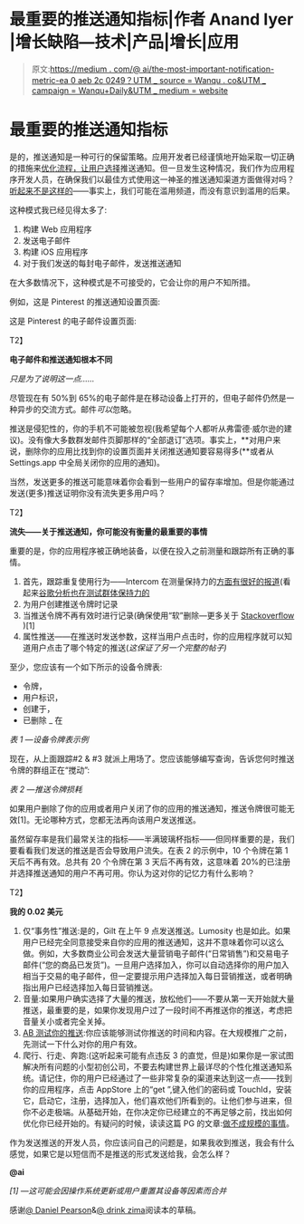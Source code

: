 # 最重要的推送通知指标|作者 Anand Iyer |增长缺陷—技术|产品|增长|应用

> 原文:[https://medium . com/@ ai/the-most-important-notification-metric-ea 0 aeb 2c 0249？UTM _ source = Wanqu . co&UTM _ campaign = Wanqu+Daily&UTM _ medium = website](https://medium.com/@ai/the-most-important-push-notification-metric-ea0aeb2c0249?utm_source=wanqu.co&utm_campaign=Wanqu+Daily&utm_medium=website)

# 最重要的推送通知指标

是的，推送通知是一种可行的保留策略。应用开发者已经谨慎地开始采取一切正确的措施来[优化流程，让用户选择](http://techcrunch.com/2014/04/04/the-right-way-to-ask-users-for-ios-permissions/)推送通知。但一旦发生这种情况，我们作为应用程序开发人员，在确保我们以最佳方式使用这一神圣的推送通知渠道方面做得对吗？[听起来不是这样的](http://techcrunch.com/2012/08/19/app-developers-stop-abusing-push/)——事实上，我们可能在滥用频道，而没有意识到滥用的后果。

这种模式我已经见得太多了:

1.  构建 Web 应用程序
2.  发送电子邮件
3.  构建 iOS 应用程序
4.  对于我们发送的每封电子邮件，发送推送通知

在大多数情况下，这种模式是不可接受的，它会让你的用户不知所措。

例如，这是 Pinterest 的推送通知设置页面:



这是 Pinterest 的电子邮件设置页面:



T2】

**电子邮件和推送通知根本不同**

*只是为了说明这一点……*

尽管现在有 50%到 65%的电子邮件是在移动设备上打开的，但电子邮件仍然是一种异步的交流方式。邮件*可以*忽略。

推送是侵犯性的，你的手机不可能被忽视(我希望每个人都听从弗雷德·威尔逊的建议)。没有像大多数群发邮件页脚那样的“全部退订”选项。事实上，**对用户来说，删除你的应用比找到你的设置页面并关闭推送通知要容易得多(**或者从 Settings.app 中全局关闭你的应用的通知)。

当然，发送更多的推送可能意味着你会看到一些用户的留存率增加。但是你能通过发送(更多)推送证明你没有流失更多用户吗？

T2】

**流失——关于推送通知，你可能没有衡量的最重要的事情**

重要的是，你的应用程序被正确地装备，以便在投入之前测量和跟踪所有正确的事情。

1.  首先，跟踪重复使用行为——Intercom 在测量保持力的[方面有很好的报道](http://blog.intercom.io/retention-cohorts-and-visualisations/)(看起来[谷歌分析也在测试群体保持力的](http://www.amazeemetrics.com/en/blog/google-analytics-testing-new-user-behavior-features)
2.  为用户创建推送令牌时记录
3.  当推送令牌不再有效时进行记录(确保使用“软”删除—更多关于 [Stackoverflow](http://stackoverflow.com/questions/378331/physical-vs-logical-soft-delete-of-database-record) )[1]
4.  属性推送——在推送时发送参数，这样当用户点击时，你的应用程序就可以知道用户点击了哪个特定的推送(*这保证了另一个完整的帖子)*

至少，您应该有一个如下所示的设备令牌表:

*   令牌，
*   用户标识，
*   创建于，
*   已删除 _ 在

*表 1 —设备令牌表示例*

现在，从上面跟踪#2 & #3 就派上用场了。您应该能够编写查询，告诉您何时推送令牌的群组正在“搅动”:



*表 2 —推送令牌损耗*

如果用户删除了你的应用或者用户关闭了你的应用的推送通知，推送令牌很可能无效[1]。无论哪种方式，您都无法再向该用户发送推送。

虽然留存率是我们最常关注的指标——半满玻璃杯指标——但同样重要的是，我们要看看我们发送的推送是否会导致用户流失。在表 2 的示例中，10 个令牌在第 1 天后不再有效。总共有 20 个令牌在第 3 天后不再有效，这意味着 20%的已注册并选择推送通知的用户不再可用。你认为这对你的记忆力有什么影响？



T2】

**我的 0.02 美元**

1.  仅“事务性”推送:是的，Gilt 在上午 9 点发送推送。Lumosity 也是如此。如果用户已经完全同意接受来自你的应用的推送通知，这并不意味着你可以这么做。例如，大多数商业公司会发送大量营销电子邮件(“日常销售”)和交易电子邮件(“您的商品已发货”)。一旦用户选择加入，你可以自动选择你的用户加入相当于交易的电子邮件，但一定要提示用户选择加入每日营销推送，或者明确指出用户已经选择加入每日营销推送。
2.  音量:如果用户确实选择了大量的推送，放松他们——不要从第一天开始就大量推送，最重要的是，如果你发现用户过了一段时间不再推送你的推送，考虑把音量关小或者完全关掉。
3.  [AB 测试你的推送](http://techcrunch.com/2014/11/03/parse-rolls-out-ab-testing-for-push-notifications/):你应该能够测试你推送的时间和内容。在大规模推广之前，先测试一下什么对你的用户有效。
4.  爬行、行走、奔跑:(这听起来可能有点违反 3 的直觉，但是)如果你是一家试图解决所有问题的小型初创公司，不要去构建世界上最详尽的个性化推送通知系统。请记住，你的用户已经通过了一些非常复杂的渠道来达到这一点——找到你的应用程序，点击 AppStore 上的“get ”,键入他们的密码或 TouchId，安装它，启动它，注册，选择加入，他们喜欢他们所看到的。让他们参与进来，但你不必走极端。从基础开始，在你决定你已经建立的不再足够之前，找出如何优化你已经开始的。有疑问的时候，读读这篇 PG 的文章:[做不成规模的事情](http://paulgraham.com/ds.html)。

作为发送推送的开发人员，你应该问自己的问题是，如果我收到推送，我会有什么感觉，如果它是以短信而不是推送的形式发送给我，会怎么样？

**@ai**

*[1] —这可能会因操作系统更新或用户重置其设备等因素而合并*

感谢[@ Daniel Pearson](http://medium.com@danielpearson)&[@ drink zima](https://medium.com/@drinkzima)阅读本的草稿。
